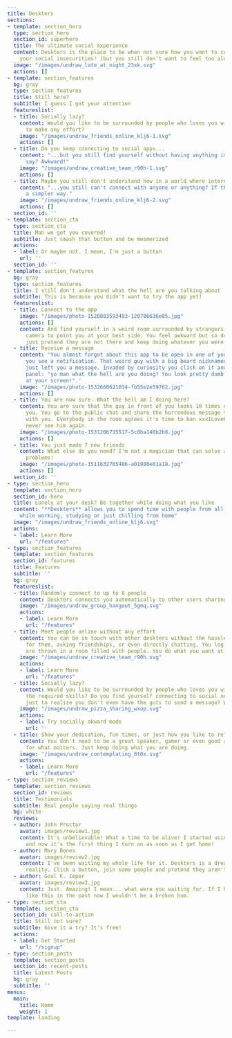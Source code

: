 ```yaml
---
title: Deskters
sections:
- template: section_hero
  type: section_hero
  section_id: superhero
  title: The ultimate social experience
  content: Deskters is the place to be when not sure how you want to confront all
    your social insecurities! (but you still don't want to feel too alone)
  image: "/images/undraw_late_at_night_23xk.svg"
  actions: []
- template: section_features
  bg: gray
  type: section_features
  title: Still here?
  subtitle: I guess I got your attention
  featureslist:
  - title: Socially lazy?
    content: Would you like to be surrounded by people who loves you without having
      to make any effort?
    image: "/images/undraw_friends_online_klj6-1.svg"
    actions: []
  - title: Do you keep connecting to social apps...
    content: "...but you still find yourself without having anything important to
      say? Awkward!"
    image: "/images/undraw_creative_team_r90h-1.svg"
    actions: []
  - title: Maybe you still don't understand how in a world where internet exists...
    content: "...you still can't connect with anyone or anything? If there only was
      a simpler way."
    image: "/images/undraw_friends_online_klj6-2.svg"
    actions: []
  section_id: ''
- template: section_cta
  type: section_cta
  title: Man we got you covered!
  subtitle: Just smash that button and be mesmerized
  actions:
  - label: Or maybe not. I mean, I'm just a button
    url: ''
  section_id: ''
- template: section_features
  bg: gray
  type: section_features
  title: I still don't understand what the hell are you talking about
  subtitle: This is because you didn't want to try the app yet!
  featureslist:
  - title: Connect to the app
    image: "/images/photo-1520883593493-120786636e05.jpg"
    actions: []
    content: And find yourself in a weird room surrounded by strangers. You fix your
      camera to point you at your best side. You feel awkward but so do they. You
      just pretend they are not there and keep doing whatever you were doing.
  - title: Receive a message
    content: 'You almost forgot about this app to be open in one of your tabs when
      you see a notification. That weird guy with a big beard nicknamed xxxILovePizzaxxx
      just left you a message. Invaded by curiosity you click on it and open the chat
      panel: "yo man what the hell are you doing? You look pretty dumb while looking
      at your screen!".'
    image: "/images/photo-1532660621034-fb55e2e59762.jpg"
    actions: []
  - title: You are now sure. What the hell am I doing here?
    content: You are sure that the guy in front of you looks 10 times dumber than
      you. You go to the public chat and share the horrendous message the guy shared
      with you. Everybody in the room agrees it's time to ban xxxILovePizzaxxx to
      never see him again.
    image: "/images/photo-1531206715517-5c0ba140b2b8.jpg"
    actions: []
  - title: You just made 7 new friends
    content: What else do you need? I'm not a magician that can solve all of your
      problems!
    image: "/images/photo-1511632765486-a01980e01a18.jpg"
    actions: []
  section_id: ''
- type: section_hero
  template: section_hero
  section_id: hero
  title: Lonely at your desk? Be together while doing what you like
  content: "**Deskters** allows you to spend time with people from all over the world
    while working, studying or just chilling from home"
  image: "/images/undraw_friends_online_klj6.svg"
  actions:
  - label: Learn More
    url: "/features"
- type: section_features
  template: section_features
  section_id: features
  title: Features
  subtitle: ''
  bg: gray
  featureslist:
  - title: Randomly connect to up to 8 people
    content: Deskters connects you automatically to other users sharing their workstations!
    image: "/images/undraw_group_hangout_5gmq.svg"
    actions:
    - label: Learn More
      url: "/features"
  - title: Meet people online without any effort
    content: You can be in touch with other deskters without the hassle of looking
      for them, asking friendships, or even directly chatting. You log in and you
      are thrown in a room filled with people. You do what you want at your own pace.
    image: "/images/undraw_creative_team_r90h.svg"
    actions:
    - label: Learn More
      url: "/features"
  - title: Socially lazy?
    content: Would you like to be surrounded by people who loves you without having
      the required skills? Do you find yourself connecting to social networks or chats
      just to realize you don't even have the guts to send a message? We got you covered.
    image: "/images/undraw_pizza_sharing_wxop.svg"
    actions:
    - label: Try socially akward mode
      url: ''
  - title: Show your dedication, fun times, or just how you like to relax
    content: You don't need to be a great speaker, gamer or even good at socializing
      for what matters. Just keep doing what you are doing.
    image: "/images/undraw_contemplating_8t0x.svg"
    actions:
    - label: Learn More
      url: "/features"
- type: section_reviews
  template: section_reviews
  section_id: reviews
  title: Testimonials
  subtitle: Real people saying real things
  bg: white
  reviews:
  - author: John Proctor
    avatar: images/review1.jpg
    content: It's unbelievable! What a time to be alive! I started using it as a joke
      and now it's the first thing I turn on as soon as I get home!
  - author: Mary Bones
    avatar: images/review2.jpg
    content: I've been waiting my whole life for it. Deskters is a dream becoming
      reality. Click a button, join some people and pretend they aren't even there!
  - author: Goal K. Ieper
    avatar: images/review3.jpg
    content: Just. Amazing! I mean... what were you waiting for. If I had something
      like this in the past now I wouldn't be a broken bum.
- type: section_cta
  template: section_cta
  section_id: call-to-action
  title: Still not sure?
  subtitle: Give it a try? It's free!
  actions:
  - label: Get Started
    url: "/signup"
- type: section_posts
  template: section_posts
  section_id: recent-posts
  title: Latest Posts
  bg: gray
  subtitle: ''
menus:
  main:
    title: Home
    weight: 1
template: landing

---
```

